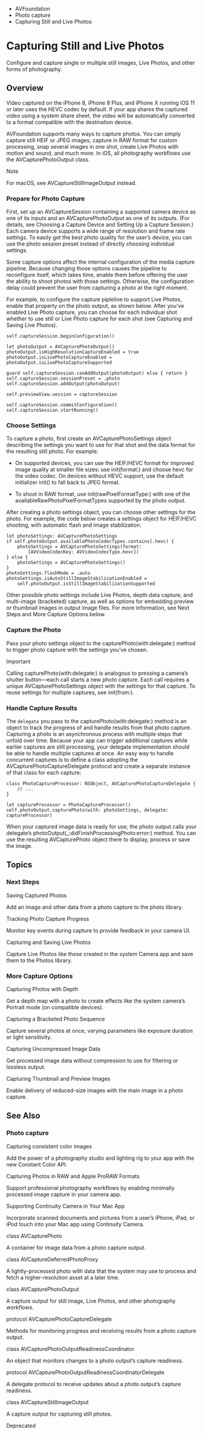 

- AVFoundation
- Photo capture
-  Capturing Still and Live Photos 

# Capturing Still and Live Photos

Configure and capture single or multiple still images, Live Photos, and other forms of photography.

## Overview

Video captured on the iPhone 8, iPhone 8 Plus, and iPhone X running iOS 11 or later uses the HEVC codec by default. If your app shares the captured video using a system share sheet, the video will be automatically converted to a format compatible with the destination device.

AVFoundation supports many ways to capture photos. You can simply capture still HEIF or JPEG images, capture in RAW format for custom processing, snap several images in one shot, create Live Photos with motion and sound, and much more. In iOS, all photography workflows use the AVCapturePhotoOutput class.

Note

For macOS, see AVCaptureStillImageOutput instead.

### Prepare for Photo Capture

First, set up an AVCaptureSession containing a supported camera device as one of its inputs and an AVCapturePhotoOutput as one of its outputs. (For details, see Choosing a Capture Device and Setting Up a Capture Session.) Each camera device supports a wide range of resolution and frame rate settings. To easily get the best photo quality for the user’s device, you can use the photo session preset instead of directly choosing individual settings.

Some capture options affect the internal configuration of the media capture pipeline. Because changing those options causes the pipeline to reconfigure itself, which takes time, enable them before offering the user the ability to shoot photos with those settings. Otherwise, the configuration delay could prevent the user from capturing a photo at the right moment.

For example, to configure the capture pipleline to support Live Photos, enable that property on the photo output, as shown below. After you’ve enabled Live Photo capture, you can choose for each individual shot whether to use still or Live Photo capture for each shot (see Capturing and Saving Live Photos).

```
self.captureSession.beginConfiguration()

let photoOutput = AVCapturePhotoOutput()
photoOutput.isHighResolutionCaptureEnabled = true
photoOutput.isLivePhotoCaptureEnabled = photoOutput.isLivePhotoCaptureSupported

guard self.captureSession.canAddOutput(photoOutput) else { return }
self.captureSession.sessionPreset = .photo
self.captureSession.addOutput(photoOutput)

self.previewView.session = captureSession

self.captureSession.commitConfiguration()
self.captureSession.startRunning()
```

### Choose Settings

To capture a photo, first create an AVCapturePhotoSettings object describing the settings you want to use for that shot and the data format for the resulting still photo. For example:

- On supported devices, you can use the HEIF/HEVC format for improved image quality at smaller file sizes: use init(format:) and choose hevc for the video codec. On devices without HEVC support, use the default initializer init() to fall back to JPEG format.

- To shoot in RAW format, use init(rawPixelFormatType:) with one of the availableRawPhotoPixelFormatTypes supported by the photo output.

After creating a photo settings object, you can choose other settings for the photo. For example, the code below creates a settings object for HEIF/HEVC shooting, with automatic flash and image stabilization.

```
let photoSettings: AVCapturePhotoSettings
if self.photoOutput.availablePhotoCodecTypes.contains(.hevc) {
    photoSettings = AVCapturePhotoSettings(format:
        [AVVideoCodecKey: AVVideoCodecType.hevc])
} else {
    photoSettings = AVCapturePhotoSettings()
}
photoSettings.flashMode = .auto
photoSettings.isAutoStillImageStabilizationEnabled =
    self.photoOutput.isStillImageStabilizationSupported

```

Other possible photo settings include Live Photos, depth data capture, and multi-image (bracketed) capture, as well as options for embedding preview or thumbnail images in output image files. For more information, see Next Steps and More Capture Options below.

### Capture the Photo

Pass your photo settings object to the capturePhoto(with:delegate:) method to trigger photo capture with the settings you’ve chosen.

Important

Calling capturePhoto(with:delegate:) is analogous to pressing a camera’s shutter button—each call starts a new photo capture. Each call requires a unique AVCapturePhotoSettings object with the settings for that capture. To reuse settings for multiple captures, see init(from:).

### Handle Capture Results

The `delegate` you pass to the capturePhoto(with:delegate:) method is an object to track the progress of and handle results from that photo capture. Capturing a photo is an asynchronous process with multiple steps that unfold over time. Because your app can trigger additional captures while earlier captures are still processing, your delegate implementation should be able to handle multiple captures at once. An easy way to handle concurrent captures is to define a class adopting the AVCapturePhotoCaptureDelegate protocol and create a separate instance of that class for each capture:

```
class PhotoCaptureProcessor: NSObject, AVCapturePhotoCaptureDelegate {
    // ...
}

let captureProcessor = PhotoCaptureProcessor()
self.photoOutput.capturePhoto(with: photoSettings, delegate: captureProcessor)
```

When your captured image data is ready for use, the photo output calls your delegate’s photoOutput(_:didFinishProcessingPhoto:error:) method. You can use the resulting AVCapturePhoto object there to display, process or save the image.

## Topics

### Next Steps

Saving Captured Photos

Add an image and other data from a photo capture to the photo library.

Tracking Photo Capture Progress

Monitor key events during capture to provide feedback in your camera UI.

Capturing and Saving Live Photos

Capture Live Photos like those created in the system Camera app and save them to the Photos library.

### More Capture Options

Capturing Photos with Depth

Get a depth map with a photo to create effects like the system camera’s Portrait mode (on compatible devices).

Capturing a Bracketed Photo Sequence

Capture several photos at once, varying parameters like exposure duration or light sensitivity.

Capturing Uncompressed Image Data

Get processed image data without compression to use for filtering or lossless output.

Capturing Thumbnail and Preview Images

Enable delivery of reduced-size images with the main image in a photo capture.

## See Also

### Photo capture

Capturing consistent color images

Add the power of a photography studio and lighting rig to your app with the new Constant Color API.

Capturing Photos in RAW and Apple ProRAW Formats

Support professional photography workflows by enabling minimally processed image capture in your camera app.

Supporting Continuity Camera in Your Mac App

Incorporate scanned documents and pictures from a user’s iPhone, iPad, or iPod touch into your Mac app using Continuity Camera.

class AVCapturePhoto

A container for image data from a photo capture output.

class AVCaptureDeferredPhotoProxy

A lightly-processed photo with data that the system may use to process and fetch a higher-resolution asset at a later time.

class AVCapturePhotoOutput

A capture output for still image, Live Photos, and other photography workflows.

protocol AVCapturePhotoCaptureDelegate

Methods for monitoring progress and receiving results from a photo capture output.

class AVCapturePhotoOutputReadinessCoordinator

An object that monitors changes to a photo output’s capture readiness.

protocol AVCapturePhotoOutputReadinessCoordinatorDelegate

A delegate protocol to receive updates about a photo output’s capture readiness.

class AVCaptureStillImageOutput

A capture output for capturing still photos.

Deprecated

